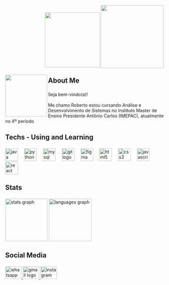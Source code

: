 <img align="right" height="200" src="https://media.tenor.com/txECdK7fodoAAAAi/blood-born-doll.gif"  />

###

<div align="right">
  <img height="175" src="https://camo.githubusercontent.com/24a531d901de0f343818ac5ded7fca0572ab2d194d2c87ec7e869667d1ac82b7/68747470733a2f2f6d656469612e74656e6f722e636f6d2f67694e727a54307451477341414141692f626f6e666972652d6461726b2d736f756c732e676966"  />
</div>

###

<img align="left" height="133" src="https://camo.githubusercontent.com/8dae24f23d38a18c0d415ed12dfac4b27ce4b52e01d41f395182e306331fcc78/68747470733a2f2f6d656469612e74656e6f722e636f6d2f563762627a695f4531514941414141692f626c6f6f64626f726e652d66726f6d736f6674776172652e676966"  />

###

<h2 align="left">About Me</h2>

###

<p align="left">Seja bem-vindo(a)!<br><br>Me chamo Roberto estou cursando Análise e Desenvolvimento de Sistemas no Instituto Master de Ensino Presidente Antônio Carlos (IMEPAC), atualmente no 4º período</p>

###

<h2 align="left">Techs - Using and Learning</h2>

###

<div align="left">
  <img src="https://skillicons.dev/icons?i=java" height="40" alt="java logo"  />
  <img width="12" />
  <img src="https://skillicons.dev/icons?i=py" height="40" alt="python logo"  />
  <img width="12" />
  <img src="https://skillicons.dev/icons?i=mysql" height="40" alt="mysql logo"  />
  <img width="12" />
  <img src="https://skillicons.dev/icons?i=git" height="40" alt="git logo"  />
  <img width="12" />
  <img src="https://skillicons.dev/icons?i=figma" height="40" alt="figma logo"  />
  <img width="12" />
  <img src="https://skillicons.dev/icons?i=html" height="40" alt="html5 logo"  />
  <img width="12" />
  <img src="https://skillicons.dev/icons?i=css" height="40" alt="css3 logo"  />
  <img width="12" />
  <img src="https://skillicons.dev/icons?i=js" height="40" alt="javascript logo"  />
  <img width="12" />
  <img src="https://skillicons.dev/icons?i=react" height="40" alt="react logo"  />
</div>

###

<h2 align="left">Stats</h2>

###

<div align="left">
  <img src="https://github-readme-stats.vercel.app/api?username=robertonetoz&hide_title=false&hide_rank=false&show_icons=true&include_all_commits=false&count_private=true&disable_animations=false&theme=midnight-purple&locale=en&hide_border=false&order=1" height="135" alt="stats graph"  />
  <img src="https://github-readme-stats.vercel.app/api/top-langs?username=robertonetoz&locale=en&hide_title=false&layout=compact&card_width=320&langs_count=5&theme=midnight-purple&hide_border=false&order=2" height="135" alt="languages graph"  />
</div>

###

<h2 align="left">Social Media</h2>

###

<div align="left">
  <a href="https://api.whatsapp.com/send?phone=5534984286696" target="_blank">
    <img src="https://raw.githubusercontent.com/maurodesouza/profile-readme-generator/master/src/assets/icons/social/whatsapp/default.svg" width="52" height="40" alt="whatsapp logo"  />
  </a>
  <a href="mailto:robertoneto.campos@gmail.com" target="_blank">
    <img src="https://raw.githubusercontent.com/maurodesouza/profile-readme-generator/master/src/assets/icons/social/gmail/default.svg" width="52" height="40" alt="gmail logo"  />
  </a>
  <a href="https://www.instagram.com/robertonetoz/" target="_blank">
    <img src="https://raw.githubusercontent.com/maurodesouza/profile-readme-generator/master/src/assets/icons/social/instagram/default.svg" width="52" height="40" alt="instagram logo"  />
  </a>
</div>

###

